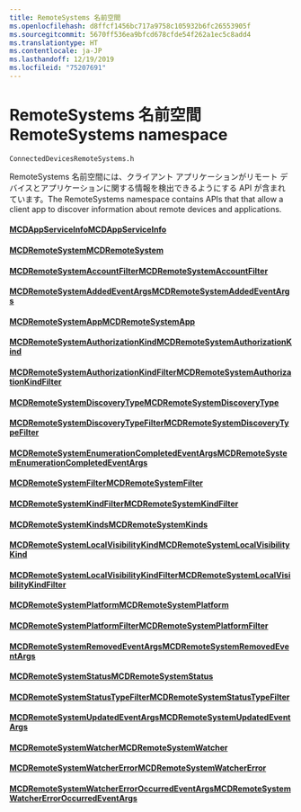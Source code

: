 ```yaml
---
title: RemoteSystems 名前空間
ms.openlocfilehash: d8ffcf1456bc717a9758c105932b6fc26553905f
ms.sourcegitcommit: 5670ff536ea9bfcd678cfde54f262a1ec5c8add4
ms.translationtype: HT
ms.contentlocale: ja-JP
ms.lasthandoff: 12/19/2019
ms.locfileid: "75207691"
---
```

# <a name="remotesystems-namespace"></a><span data-ttu-id="4ea2e-102">RemoteSystems 名前空間</span><span class="sxs-lookup"><span data-stu-id="4ea2e-102">RemoteSystems namespace</span></span>
```
ConnectedDevicesRemoteSystems.h
```

<span data-ttu-id="4ea2e-103">RemoteSystems 名前空間には、クライアント アプリケーションがリモート デバイスとアプリケーションに関する情報を検出できるようにする API が含まれています。</span><span class="sxs-lookup"><span data-stu-id="4ea2e-103">The RemoteSystems namespace contains APIs that that allow a client app to discover information about remote devices and applications.</span></span>

#### <a name="mcdappserviceinfomcdappserviceinfomd"></a>[<span data-ttu-id="4ea2e-104">MCDAppServiceInfo</span><span class="sxs-lookup"><span data-stu-id="4ea2e-104">MCDAppServiceInfo</span></span>](MCDAppServiceInfo.md)
#### <a name="mcdremotesystemmcdremotesystemmd"></a>[<span data-ttu-id="4ea2e-105">MCDRemoteSystem</span><span class="sxs-lookup"><span data-stu-id="4ea2e-105">MCDRemoteSystem</span></span>](MCDRemoteSystem.md)
#### <a name="mcdremotesystemaccountfiltermcdremotesystemaccountfiltermd"></a>[<span data-ttu-id="4ea2e-106">MCDRemoteSystemAccountFilter</span><span class="sxs-lookup"><span data-stu-id="4ea2e-106">MCDRemoteSystemAccountFilter</span></span>](MCDRemoteSystemAccountFilter.md)
#### <a name="mcdremotesystemaddedeventargsmcdremotesystemaddedeventargsmd"></a>[<span data-ttu-id="4ea2e-107">MCDRemoteSystemAddedEventArgs</span><span class="sxs-lookup"><span data-stu-id="4ea2e-107">MCDRemoteSystemAddedEventArgs</span></span>](MCDRemoteSystemAddedEventArgs.md)
#### <a name="mcdremotesystemappmcdremotesystemappmd"></a>[<span data-ttu-id="4ea2e-108">MCDRemoteSystemApp</span><span class="sxs-lookup"><span data-stu-id="4ea2e-108">MCDRemoteSystemApp</span></span>](MCDRemoteSystemApp.md)
#### <a name="mcdremotesystemauthorizationkindmcdremotesystemauthorizationkindmd"></a>[<span data-ttu-id="4ea2e-109">MCDRemoteSystemAuthorizationKind</span><span class="sxs-lookup"><span data-stu-id="4ea2e-109">MCDRemoteSystemAuthorizationKind</span></span>](MCDRemoteSystemAuthorizationKind.md)
#### <a name="mcdremotesystemauthorizationkindfiltermcdremotesystemauthorizationkindfiltermd"></a>[<span data-ttu-id="4ea2e-110">MCDRemoteSystemAuthorizationKindFilter</span><span class="sxs-lookup"><span data-stu-id="4ea2e-110">MCDRemoteSystemAuthorizationKindFilter</span></span>](MCDRemoteSystemAuthorizationKindFilter.md)
#### <a name="mcdremotesystemdiscoverytypemcdremotesystemdiscoverytypemd"></a>[<span data-ttu-id="4ea2e-111">MCDRemoteSystemDiscoveryType</span><span class="sxs-lookup"><span data-stu-id="4ea2e-111">MCDRemoteSystemDiscoveryType</span></span>](MCDRemoteSystemDiscoveryType.md)
#### <a name="mcdremotesystemdiscoverytypefiltermcdremotesystemdiscoverytypefiltermd"></a>[<span data-ttu-id="4ea2e-112">MCDRemoteSystemDiscoveryTypeFilter</span><span class="sxs-lookup"><span data-stu-id="4ea2e-112">MCDRemoteSystemDiscoveryTypeFilter</span></span>](MCDRemoteSystemDiscoveryTypeFilter.md)
#### <a name="mcdremotesystemenumerationcompletedeventargsmcdremotesystemenumerationcompletedeventargsmd"></a>[<span data-ttu-id="4ea2e-113">MCDRemoteSystemEnumerationCompletedEventArgs</span><span class="sxs-lookup"><span data-stu-id="4ea2e-113">MCDRemoteSystemEnumerationCompletedEventArgs</span></span>](MCDRemoteSystemEnumerationCompletedEventArgs.md)
#### <a name="mcdremotesystemfiltermcdremotesystemfiltermd"></a>[<span data-ttu-id="4ea2e-114">MCDRemoteSystemFilter</span><span class="sxs-lookup"><span data-stu-id="4ea2e-114">MCDRemoteSystemFilter</span></span>](MCDRemoteSystemFilter.md)
#### <a name="mcdremotesystemkindfiltermcdremotesystemkindfiltermd"></a>[<span data-ttu-id="4ea2e-115">MCDRemoteSystemKindFilter</span><span class="sxs-lookup"><span data-stu-id="4ea2e-115">MCDRemoteSystemKindFilter</span></span>](MCDRemoteSystemKindFilter.md)
#### <a name="mcdremotesystemkindsmcdremotesystemkindsmd"></a>[<span data-ttu-id="4ea2e-116">MCDRemoteSystemKinds</span><span class="sxs-lookup"><span data-stu-id="4ea2e-116">MCDRemoteSystemKinds</span></span>](MCDRemoteSystemKinds.md)
#### <a name="mcdremotesystemlocalvisibilitykindmcdremotesystemlocalvisibilitykindmd"></a>[<span data-ttu-id="4ea2e-117">MCDRemoteSystemLocalVisibilityKind</span><span class="sxs-lookup"><span data-stu-id="4ea2e-117">MCDRemoteSystemLocalVisibilityKind</span></span>](MCDRemoteSystemLocalVisibilityKind.md)
#### <a name="mcdremotesystemlocalvisibilitykindfiltermcdremotesystemlocalvisibilitykindfiltermd"></a>[<span data-ttu-id="4ea2e-118">MCDRemoteSystemLocalVisibilityKindFilter</span><span class="sxs-lookup"><span data-stu-id="4ea2e-118">MCDRemoteSystemLocalVisibilityKindFilter</span></span>](MCDRemoteSystemLocalVisibilityKindFilter.md)
#### <a name="mcdremotesystemplatformmcdremotesystemplatformmd"></a>[<span data-ttu-id="4ea2e-119">MCDRemoteSystemPlatform</span><span class="sxs-lookup"><span data-stu-id="4ea2e-119">MCDRemoteSystemPlatform</span></span>](MCDRemoteSystemPlatform.md)
#### <a name="mcdremotesystemplatformfiltermcdremotesystemplatformfiltermd"></a>[<span data-ttu-id="4ea2e-120">MCDRemoteSystemPlatformFilter</span><span class="sxs-lookup"><span data-stu-id="4ea2e-120">MCDRemoteSystemPlatformFilter</span></span>](MCDRemoteSystemPlatformFilter.md)
#### <a name="mcdremotesystemremovedeventargsmcdremotesystemremovedeventargsmd"></a>[<span data-ttu-id="4ea2e-121">MCDRemoteSystemRemovedEventArgs</span><span class="sxs-lookup"><span data-stu-id="4ea2e-121">MCDRemoteSystemRemovedEventArgs</span></span>](MCDRemoteSystemRemovedEventArgs.md)
#### <a name="mcdremotesystemstatusmcdremotesystemstatusmd"></a>[<span data-ttu-id="4ea2e-122">MCDRemoteSystemStatus</span><span class="sxs-lookup"><span data-stu-id="4ea2e-122">MCDRemoteSystemStatus</span></span>](MCDRemoteSystemStatus.md)
#### <a name="mcdremotesystemstatustypefiltermcdremotesystemstatustypefiltermd"></a>[<span data-ttu-id="4ea2e-123">MCDRemoteSystemStatusTypeFilter</span><span class="sxs-lookup"><span data-stu-id="4ea2e-123">MCDRemoteSystemStatusTypeFilter</span></span>](MCDRemoteSystemStatusTypeFilter.md)
#### <a name="mcdremotesystemupdatedeventargsmcdremotesystemupdatedeventargsmd"></a>[<span data-ttu-id="4ea2e-124">MCDRemoteSystemUpdatedEventArgs</span><span class="sxs-lookup"><span data-stu-id="4ea2e-124">MCDRemoteSystemUpdatedEventArgs</span></span>](MCDRemoteSystemUpdatedEventArgs.md)
#### <a name="mcdremotesystemwatchermcdremotesystemwatchermd"></a>[<span data-ttu-id="4ea2e-125">MCDRemoteSystemWatcher</span><span class="sxs-lookup"><span data-stu-id="4ea2e-125">MCDRemoteSystemWatcher</span></span>](MCDRemoteSystemWatcher.md)
#### <a name="mcdremotesystemwatchererrormcdremotesystemwatchererrormd"></a>[<span data-ttu-id="4ea2e-126">MCDRemoteSystemWatcherError</span><span class="sxs-lookup"><span data-stu-id="4ea2e-126">MCDRemoteSystemWatcherError</span></span>](MCDRemoteSystemWatcherError.md)
#### <a name="mcdremotesystemwatchererroroccurredeventargsmcdremotesystemwatchererroroccurredeventargsmd"></a>[<span data-ttu-id="4ea2e-127">MCDRemoteSystemWatcherErrorOccurredEventArgs</span><span class="sxs-lookup"><span data-stu-id="4ea2e-127">MCDRemoteSystemWatcherErrorOccurredEventArgs</span></span>](MCDRemoteSystemWatcherErrorOccurredEventArgs.md)